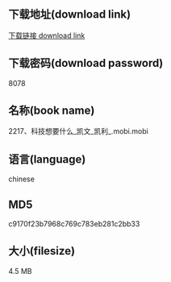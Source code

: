 ## 下载地址(download link)
[下载链接 download link](https://voluble-croquembouche-d321dc.netlify.app/?s=2217%E3%80%81%E7%A7%91%E6%8A%80%E6%83%B3%E8%A6%81%E4%BB%80%E4%B9%88_%E5%87%AF%E6%96%87_%E5%87%AF%E5%88%A9_.mobi)

## 下载密码(download password)
8078

## 名称(book name)
2217、科技想要什么_凯文_凯利_.mobi.mobi

## 语言(language)
chinese

## MD5
c9170f23b7968c769c783eb281c2bb33

## 大小(filesize)
4.5 MB
